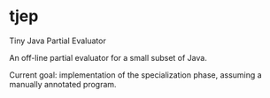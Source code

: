 tjep
====

Tiny Java Partial Evaluator

An off-line partial evaluator for a small subset of Java.

Current goal: implementation of the specialization phase, assuming a
manually annotated program.

